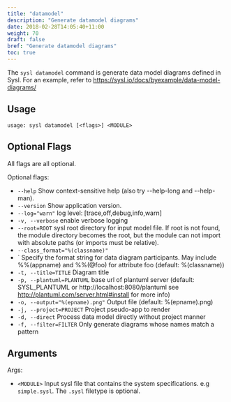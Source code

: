 ```yaml
---
title: "datamodel"
description: "Generate datamodel diagrams"
date: 2018-02-28T14:05:40+11:00
weight: 70
draft: false
bref: "Generate datamodel diagrams"
toc: true
---
```


The `sysl datamodel` command is generate data model diagrams defined in Sysl. For an example, refer to <https://sysl.io/docs/byexample/data-model-diagrams/>

## Usage

```
usage: sysl datamodel [<flags>] <MODULE>
```

## Optional Flags

All flags are all optional.

Optional flags:

- `--help` Show context-sensitive help (also try --help-long and --help-man).
- `--version` Show application version.
- `--log="warn"` log level: [trace,off,debug,info,warn]
- `-v, --verbose` enable verbose logging
- `--root=ROOT` sysl root directory for input model file. If root is not found, the module directory becomes the root, but the module can not import with absolute paths (or imports must be relative).
- `--class_format="%(classname)"`
- ` Specify the format string for data diagram participants. May include %%(appname) and %%(@foo) for attribute foo (default: %(classname))
- `-t, --title=TITLE` Diagram title
- `-p, --plantuml=PLANTUML` base url of plantuml server (default: SYSL_PLANTUML or http://localhost:8080/plantuml see http://plantuml.com/server.html#install for more info)
- `-o, --output="%(epname).png"` Output file (default: %(epname).png)
- `-j, --project=PROJECT` Project pseudo-app to render
- `-d, --direct` Process data model directly without project manner
- `-f, --filter=FILTER` Only generate diagrams whose names match a pattern

## Arguments

Args:

- `<MODULE>` Input sysl file that contains the system specifications. e.g `simple.sysl`. The `.sysl` filetype is optional.
